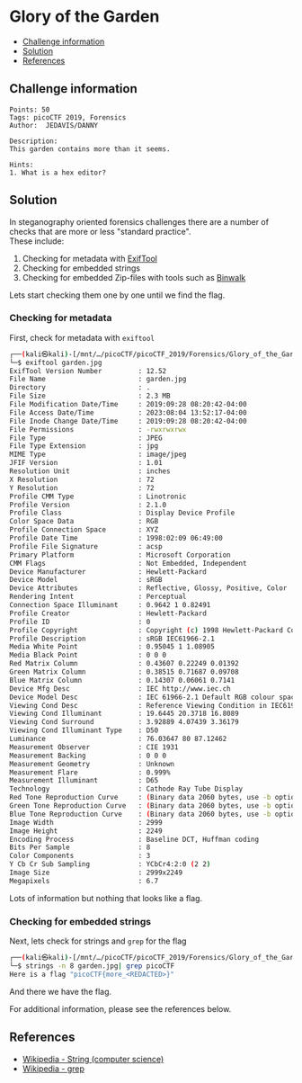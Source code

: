 # Glory of the Garden

- [Challenge information](#challenge-information)
- [Solution](#solution)
- [References](#references)

## Challenge information
```
Points: 50
Tags: picoCTF 2019, Forensics
Author:  JEDAVIS/DANNY

Description:
This garden contains more than it seems.

Hints:
1. What is a hex editor?
```

## Solution

In steganography oriented forensics challenges there are a number of checks that are more or less "standard practice".  
These include:
1. Checking for metadata with [ExifTool](https://exiftool.org/)
2. Checking for embedded strings
3. Checking for embedded Zip-files with tools such as [Binwalk ](https://github.com/ReFirmLabs/binwalk)

Lets start checking them one by one until we find the flag.

### Checking for metadata

First, check for metadata with `exiftool`
```bash
┌──(kali㉿kali)-[/mnt/…/picoCTF/picoCTF_2019/Forensics/Glory_of_the_Garden]
└─$ exiftool garden.jpg 
ExifTool Version Number         : 12.52
File Name                       : garden.jpg
Directory                       : .
File Size                       : 2.3 MB
File Modification Date/Time     : 2019:09:28 08:20:42-04:00
File Access Date/Time           : 2023:08:04 13:52:17-04:00
File Inode Change Date/Time     : 2019:09:28 08:20:42-04:00
File Permissions                : -rwxrwxrwx
File Type                       : JPEG
File Type Extension             : jpg
MIME Type                       : image/jpeg
JFIF Version                    : 1.01
Resolution Unit                 : inches
X Resolution                    : 72
Y Resolution                    : 72
Profile CMM Type                : Linotronic
Profile Version                 : 2.1.0
Profile Class                   : Display Device Profile
Color Space Data                : RGB
Profile Connection Space        : XYZ
Profile Date Time               : 1998:02:09 06:49:00
Profile File Signature          : acsp
Primary Platform                : Microsoft Corporation
CMM Flags                       : Not Embedded, Independent
Device Manufacturer             : Hewlett-Packard
Device Model                    : sRGB
Device Attributes               : Reflective, Glossy, Positive, Color
Rendering Intent                : Perceptual
Connection Space Illuminant     : 0.9642 1 0.82491
Profile Creator                 : Hewlett-Packard
Profile ID                      : 0
Profile Copyright               : Copyright (c) 1998 Hewlett-Packard Company
Profile Description             : sRGB IEC61966-2.1
Media White Point               : 0.95045 1 1.08905
Media Black Point               : 0 0 0
Red Matrix Column               : 0.43607 0.22249 0.01392
Green Matrix Column             : 0.38515 0.71687 0.09708
Blue Matrix Column              : 0.14307 0.06061 0.7141
Device Mfg Desc                 : IEC http://www.iec.ch
Device Model Desc               : IEC 61966-2.1 Default RGB colour space - sRGB
Viewing Cond Desc               : Reference Viewing Condition in IEC61966-2.1
Viewing Cond Illuminant         : 19.6445 20.3718 16.8089
Viewing Cond Surround           : 3.92889 4.07439 3.36179
Viewing Cond Illuminant Type    : D50
Luminance                       : 76.03647 80 87.12462
Measurement Observer            : CIE 1931
Measurement Backing             : 0 0 0
Measurement Geometry            : Unknown
Measurement Flare               : 0.999%
Measurement Illuminant          : D65
Technology                      : Cathode Ray Tube Display
Red Tone Reproduction Curve     : (Binary data 2060 bytes, use -b option to extract)
Green Tone Reproduction Curve   : (Binary data 2060 bytes, use -b option to extract)
Blue Tone Reproduction Curve    : (Binary data 2060 bytes, use -b option to extract)
Image Width                     : 2999
Image Height                    : 2249
Encoding Process                : Baseline DCT, Huffman coding
Bits Per Sample                 : 8
Color Components                : 3
Y Cb Cr Sub Sampling            : YCbCr4:2:0 (2 2)
Image Size                      : 2999x2249
Megapixels                      : 6.7
```

Lots of information but nothing that looks like a flag.

### Checking for embedded strings

Next, lets check for strings and `grep` for the flag
```bash
┌──(kali㉿kali)-[/mnt/…/picoCTF/picoCTF_2019/Forensics/Glory_of_the_Garden]
└─$ strings -n 8 garden.jpg| grep picoCTF
Here is a flag "picoCTF{more_<REDACTED>}" 
```

And there we have the flag.

For additional information, please see the references below.

## References

- [Wikipedia - String (computer science)](https://en.wikipedia.org/wiki/String_(computer_science))
- [Wikipedia - grep](https://en.wikipedia.org/wiki/Grep)
